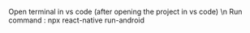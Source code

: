 Open terminal in vs code (after opening the project in vs code)
\n Run command : npx react-native run-android
